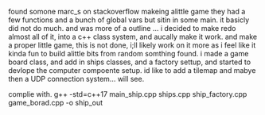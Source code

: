 
found somone marc_s on stackoverflow makeing alittle game they had a few functions and a bunch of global vars but sitin in some main. it basicly did not do much. and was  more of a outline  ... i decided to make redo almost all of it, into a c++ class system, and aucally make it work.
and make a proper little game, this is not done, i;ll likely work on it more as i feel like it kinda fun to build alittle bits from random somthing found. i made a game board class, and add in ships classes, and a factory settup, and started to devlope the computer compoente setup. id like to add a tilemap and mabye then a UDP connection system... will see. 

complie with.
 g++ -std=c++17 main_ship.cpp ships.cpp ship_factory.cpp game_borad.cpp  -o ship_out

